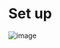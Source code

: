 # Set up 
![image](https://github.com/user-attachments/assets/dfd353d3-a08d-46cf-a0fd-a1c0cc857d96)
